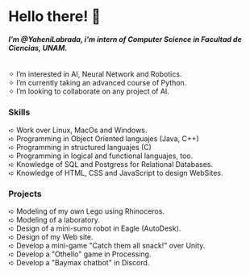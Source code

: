 <h1>Hello there! 👋</h1>
<h4><i>I’m @YaheniLabrada, i'm intern of Computer Science in Facultad de Ciencias, UNAM.</i> </h4><br/>
✧ I’m interested in AI, Neural Network and Robotics.<br/>
✧ I’m currently taking an advanced course of Python.<br/>
✧ I’m looking to collaborate on any project of AI.</br>

<h3>Skills</h3>

➪ Work over Linux, MacOs and Windows.<br/>
➪ Programming in Object Oriented languajes (Java, C++)<br/>
➪ Programming in structured languajes (C)<br/>
➪ Programming in logical and functional languajes, too.<br/>
➪ Knowledge of SQL and Postgress for Relational Databases.<br/>
➪ Knowledge of HTML, CSS and JavaScript to design WebSites.<br/>

<h3>Projects</h3>

➪ Modeling of my own Lego using Rhinoceros.<br/>
➪ Modeling of a laboratory.<br/>
➪ Design of a mini-sumo robot in Eagle (AutoDesk).<br/>
➪ Design of my Web site.<br/>
➪ Develop a mini-game "Catch them all snack!" over Unity.<br/>
➪ Develop a "Othello" game in Processing.<br/>
➪ Develop a "Baymax chatbot" in Discord.<br/>
